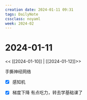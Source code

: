 ```yaml
---
creation date: 2024-01-11 09:31
tags: DailyNote
cssclass: noyaml
week: 2024-02
---
```


# 2024-01-11

<< [[2024-01-10]] | [[2024-01-12]]>>

手撕神经网络
- [x] 感知机
- [x] 梯度下降
有点吃力，转去学基础课了



